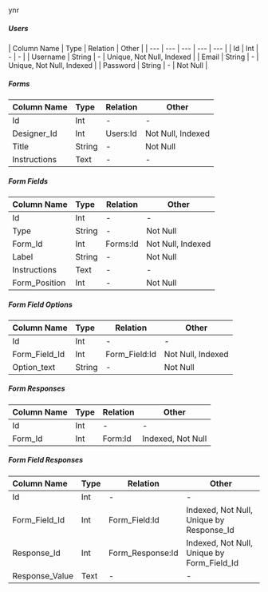 ynr
##### Users

| Column Name | Type | Relation | Other |
| --- | --- | --- | --- | --- |
| Id  | Int | - | - |
| Username | String | - | Unique, Not Null, Indexed |
| Email | String | - | Unique, Not Null, Indexed |
| Password | String | - | Not Null |    

##### Forms

| Column Name | Type |  Relation | Other |
| :------------- | :------------- | --- | --- |
| Id  | Int | - | - |
| Designer_Id | Int | Users:Id | Not Null, Indexed |
| Title | String | - | Not Null |
| Instructions | Text | - | - |

##### Form Fields

| Column Name | Type |  Relation | Other |
| :------------- | :------------- | --- | --- |
| Id | Int | - | - |
| Type | String | - | Not Null |
| Form_Id | Int | Forms:Id | Not Null, Indexed |
| Label | String | - | Not Null |
| Instructions | Text | - | - |
| Form_Position | Int | - | Not Null |

##### Form Field Options


| Column Name | Type |  Relation | Other |
| :------------- | :------------- | --- | --- |
| Id | Int | - | - |
| Form_Field_Id | Int | Form_Field:Id | Not Null, Indexed |
| Option_text | String | - | Not Null |


##### Form Responses

| Column Name | Type |  Relation | Other |
| :------------- | :------------- | --- | --- |
| Id | Int | - | - |
| Form_Id | Int | Form:Id | Indexed, Not Null |


##### Form Field Responses

| Column Name | Type |  Relation | Other |
| :------------- | :------------- | --- | --- |
| Id | Int | - | - |
| Form_Field_Id | Int | Form_Field:Id | Indexed, Not Null, Unique by Response_Id |
| Response_Id | Int | Form_Response:Id | Indexed, Not Null, Unique by Form_Field_Id |
| Response_Value | Text | - | - |  
